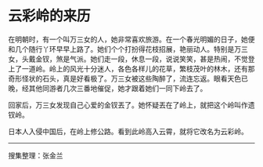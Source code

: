 # 云彩岭的来历

在明朝时，有一个叫万三女的人，她非常喜欢旅游。在一个春光明媚的日子，她便和几个随行丫环早早上路了。她们个个打扮得花枝招展，艳丽动人。特别是万三女，头戴金钗，煞是气派。她们走一段，休息一段，说说笑笑，甚是热闹，不觉登上了一道岭。岭上的风光十分迷人，各色各样儿的花草，繁枝茂叶的林木，还有那奇形怪状的石头，真是好看极了。万三女被这些陶醉了，流连忘返。眼看天色已晚，经其他同游者几次三番地催促，她才跟着她们一同下岭去了。

回家后，万三女发现自己心爱的金钗丟了。她怀疑丟在了岭上，就把这个岭叫作遗钗岭。

日本人入侵中国后，在岭上修公路。看到此岭高入云霄，就将它改名为云彩岭。

---

搜集整理：张金兰